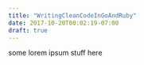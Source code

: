 ```yaml
---
title: "WritingCleanCodeInGoAndRuby"
date: 2017-10-20T00:02:19-07:00
draft: true
---
```


some lorem ipsum stuff here
